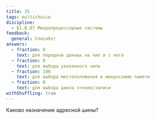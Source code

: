 ```yaml
---
title: 35
tags: multichoice
discipline:
  - Б1.В.07 Микропроцессорные системы
feedback:
  general: Спасибо!
answers:
  - fraction: 0
    text: для передачи данных на чип и с него
  - fraction: 0
    text: для выбора указанного чипа
  - fraction: 100
    text: для выбора местоположения в микросхеме памяти
  - fraction: 0
    text: для выбора цикла чтения/записи
withShuffling: true
---
```


Каково назначение адресной шины?